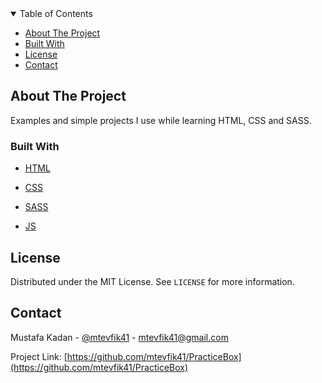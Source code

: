 <!-- TABLE OF CONTENTS -->

<details  open="open">

<summary>Table of Contents</summary>

<ul>

<li><a  href="#about-the-project">About The Project</a>

<li><a  href="#built-with">Built With</a></li>

<li><a  href="#license">License</a></li>

<li><a  href="#contact">Contact</a></li>

</ul>

</details>

<!-- ABOUT THE PROJECT -->

## About The Project

Examples and simple projects I use while learning HTML, CSS and SASS.

### Built With

- [HTML](https://en.wikipedia.org/wiki/HTML)

- [CSS](https://en.wikipedia.org/wiki/CSS)

- [SASS](https://www.npmjs.com/package/node-sass)

- [JS](https://www.javascript.com/)

<!-- LICENSE -->

## License

Distributed under the MIT License. See `LICENSE` for more information.

<!-- CONTACT -->

## Contact

Mustafa Kadan - [@mtevfik41](https://twitter.com/mtevfik41) - mtevfik41@gmail.com

Project Link: [https://github.com/mtevfik41/PracticeBox](https://github.com/mtevfik41/PracticeBox)
